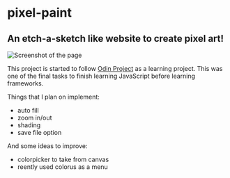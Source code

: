 # pixel-paint
An etch-a-sketch like website to create pixel art!
---
![Screenshot of the page](/Sources/Screenshot-Little-Lemon.png "Little Lemon Page Screenshot")

This project is started to follow [Odin Project](https://www.theodinproject.com/lessons/foundations-etch-a-sketch) as a learning project. This was one of the final tasks to finish learning JavaScript before learning frameworks.

Things that I plan on implement:

- auto fill
- zoom in/out
- shading
- save file option

And some ideas to improve:

- colorpicker to take from canvas
- reently used colorus as a menu
